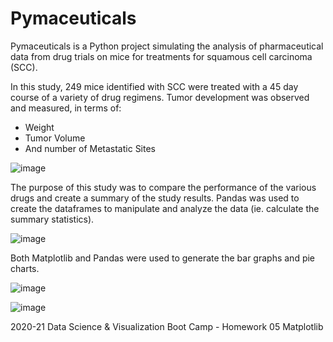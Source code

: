 # Pymaceuticals

Pymaceuticals is a Python project simulating the analysis of pharmaceutical data from drug trials on mice for treatments for squamous cell carcinoma (SCC).

In this study, 249 mice identified with SCC were treated with a 45 day course of a variety of drug regimens. Tumor development was observed and measured, in terms of:
<ul><li>Weight</li>
  <li>Tumor Volume</li>
  <li>And number of Metastatic Sites</li></ul>
  
![image](https://user-images.githubusercontent.com/68246130/114593056-851c5a80-9c40-11eb-8a1f-fccf9ee951e2.png)


The purpose of this study was to compare the performance of the various drugs and create a summary of the study results. Pandas was used to create the dataframes to manipulate and analyze the data (ie. calculate the summary statistics). 

![image](https://user-images.githubusercontent.com/68246130/114593188-a8dfa080-9c40-11eb-8115-114d29fa558e.png)

Both Matplotlib and Pandas were used to generate the bar graphs and pie charts.

![image](https://user-images.githubusercontent.com/68246130/114591078-5b623400-9c3e-11eb-9945-de166f7ed628.png)

![image](https://user-images.githubusercontent.com/68246130/114591394-aed48200-9c3e-11eb-83bc-46fd2ad9f2be.png)


2020-21 Data Science & Visualization Boot Camp - Homework 05 Matplotlib 
